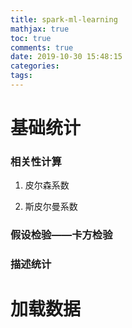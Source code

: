 ```yaml
---
title: spark-ml-learning
mathjax: true
toc: true
comments: true
date: 2019-10-30 15:48:15
categories:
tags:
---
```



<!--more-->

# 基础统计

### 相关性计算
1. 皮尔森系数



2. 斯皮尔曼系数

### 假设检验——卡方检验

### 描述统计

# 加载数据

